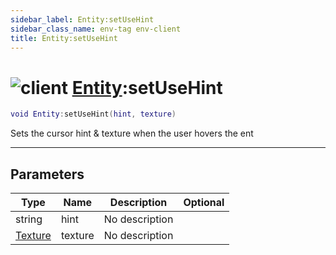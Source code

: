 ```yaml
---
sidebar_label: Entity:setUseHint
sidebar_class_name: env-tag env-client
title: Entity:setUseHint
---
```


# <img src='/img/wiki/client.png' alt='client' data-tag='env-tag' /> [Entity](../entity/README.md):setUseHint

```lua
void Entity:setUseHint(hint, texture)
```

Sets the cursor hint & texture when the user hovers the ent<br/>

-----------------
## Parameters

| Type   | Name | Description | Optional |
| ------ | ---- | ----------- | -------: |
| string | hint | No description |   |
| [Texture](../texture/README.md) | texture | No description |   |
